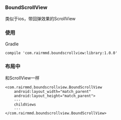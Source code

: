 ### BoundScrollView
类似于ios，带回弹效果的ScrollView

### 使用
Gradle
```
compile 'com.rairmmd.boundscrollview:library:1.0.0'
```

### 布局中
和ScrollView一样
```
<com.rairmmd.boundscrollview.BoundScrollView
    android:layout_width="match_parent"
    android:layout_height="match_parent">
    ···
    childViews
    ···
</com.rairmmd.boundscrollview.BoundScrollView>
```
